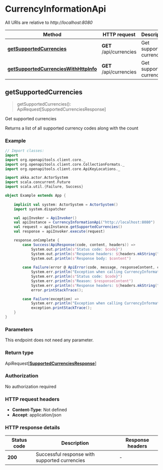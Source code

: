# CurrencyInformationApi

All URIs are relative to *http://localhost:8080*

Method | HTTP request | Description
------------- | ------------- | -------------
[**getSupportedCurrencies**](CurrencyInformationApi.md#getSupportedCurrencies) | **GET** /api/currencies | Get supported currencies
[**getSupportedCurrenciesWithHttpInfo**](CurrencyInformationApi.md#getSupportedCurrenciesWithHttpInfo) | **GET** /api/currencies | Get supported currencies



## getSupportedCurrencies

> getSupportedCurrencies(): ApiRequest[SupportedCurrenciesResponse]

Get supported currencies

Returns a list of all supported currency codes along with the count

### Example

```scala
// Import classes:
import 
import org.openapitools.client.core._
import org.openapitools.client.core.CollectionFormats._
import org.openapitools.client.core.ApiKeyLocations._

import akka.actor.ActorSystem
import scala.concurrent.Future
import scala.util.{Failure, Success}

object Example extends App {
    
    implicit val system: ActorSystem = ActorSystem()
    import system.dispatcher

    val apiInvoker = ApiInvoker()
    val apiInstance = CurrencyInformationApi("http://localhost:8080")    
    val request = apiInstance.getSupportedCurrencies()
    val response = apiInvoker.execute(request)

    response.onComplete {
        case Success(ApiResponse(code, content, headers)) =>
            System.out.println(s"Status code: $code}")
            System.out.println(s"Response headers: ${headers.mkString(", ")}")
            System.out.println(s"Response body: $content")
        
        case Failure(error @ ApiError(code, message, responseContent, cause, headers)) =>
            System.err.println("Exception when calling CurrencyInformationApi#getSupportedCurrencies")
            System.err.println(s"Status code: $code}")
            System.err.println(s"Reason: $responseContent")
            System.err.println(s"Response headers: ${headers.mkString(", ")}")
            error.printStackTrace();

        case Failure(exception) => 
            System.err.println("Exception when calling CurrencyInformationApi#getSupportedCurrencies")
            exception.printStackTrace();
    }
}
```

### Parameters

This endpoint does not need any parameter.

### Return type

ApiRequest[[**SupportedCurrenciesResponse**](SupportedCurrenciesResponse.md)]


### Authorization

No authorization required

### HTTP request headers

- **Content-Type**: Not defined
- **Accept**: application/json

### HTTP response details
| Status code | Description | Response headers |
|-------------|-------------|------------------|
| **200** | Successful response with supported currencies |  -  |

